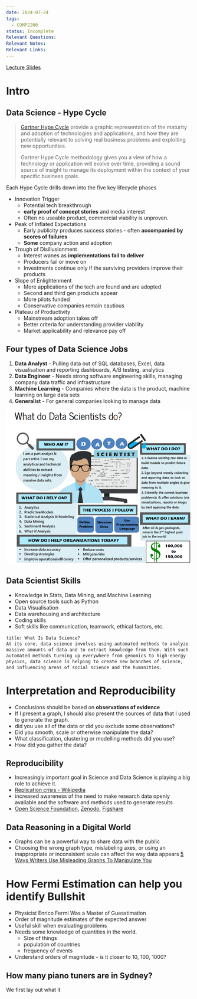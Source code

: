 ```yaml
---
date: 2024-07-24
tags:
  - COMP2200
status: Incomplete
Relevant Questions: 
Relevant Notes: 
Relevant Links:
---
```


[Lecture Slides](Attachments/Lecture%20Week%201%20(2024-S2).slides.html)

# Intro

## Data Science - Hype Cycle
> [Gartner Hype Cycle](https://www.gartner.com/en/research/methodologies/gartner-hype-cycle) provide a graphic representation of the maturity and adoption of technologies and applications, and how they are potentially relevant to solving real business problems and exploiting new opportunities.
> 
> Gartner Hype Cycle methodology gives you a view of how a technology or application will evolve over time, providing a sound source of insight to manage its deployment within the context of your specific business goals.

Each Hype Cycle drills down into the five key lifecycle phases
- Innovation Trigger
	- Potential tech breakthrough 
	- **early proof of concept stories** and media interest
	- Often no useable product, commercial viability is unproven.
- Peak of Inflated Expectations
	- Early publicity produces success stories - often **accompanied by scores of failures**
	- **Some** company action and adoption
- Trough of Disillusionment
	- Interest wanes as **implementations fail to deliver**
	- Producers fail or move on
	- Investments continue only if the surviving providers improve their products
- Slope of Enlightenment
	- More applications of the tech are found and are adopted
	- Second and third gen products appear
	- More pilots funded
	- Conservative companies remain cautious
- Plateau of Productivity
	- Mainstream adoption takes off
	- Better criteria for understanding provider viability
	- Market applicability and relevance pay off


## Four types of Data Science Jobs
1. **Data Analyst** - Pulling data out of SQL databases, Excel, data visualisation and reporting dashboards, A/B testing, analytics
2. **Data Engineer** - Needs strong software engineering skills, managing company data traffic and infrastructure
3. **Machine Learning** - Companies where the data is the product, machine learning on large data sets
4. **Generalist** - For general companies looking to manage data


![](Attachments/Pasted%20image%2020240724194520.png)


## Data Scientist Skills
- Knowledge in Stats, Data Mining, and Machine Learning
- Open source tools such as Python
- Data Visualisation
- Data warehousing and architecture
- Coding skills
- Soft skills like communication, teamwork, ethical factors, etc.

```ad-note
title: What Is Data Science?
At its core, data science involves using automated methods to analyze massive amounts of data and to extract knowledge from them. With such automated methods turning up everywhere from genomics to high-energy physics, data science is helping to create new branches of science, and influencing areas of social science and the humanities.

```


# Interpretation and Reproducibility
- Conclusions should be based on **observations of evidence**
- If I present a graph, I should also present the sources of data that I used to generate the graph.
- did you use all of the data or did you exclude some observations?
- Did you smooth, scale or otherwise manipulate the data?
- What classification, clustering or modelling methods did you use?
- How did you gather the data?

## Reproducibility
- Increasingly important goal in Science and Data Science is playing a big role to achieve it.
- [Replication crisis - Wikipedia](https://en.wikipedia.org/wiki/Replication_crisis)
- increased awareness of the need to make research data openly available and the software and methods used to generate results
- [Open Science Foundation](https://osf.io), [Zenodo](https://zenodo.org), [Figshare](https://figshare.com)

## Data Reasoning in a Digital World
- Graphs can be a powerful way to share data with the public
- Choosing the wrong graph type, mislabeling axes, or using an inappropriate or inconsistent scale can affect the way data appears
[5 Ways Writers Use Misleading Graphs To Manipulate You](https://venngage.com/blog/misleading-graphs/)

# How Fermi Estimation can help you identify Bullshit
- Physicist Enrico Fermi Was a Master of Guesstimation
- Order of magnitude estimates of the expected answer
- Useful skill when evaluating problems
- Needs some knowledge of quantities in the world.
	- Size of things
	- population of countries
	- frequency of events
- Understand orders of magnitude - is it closer to 10, 100, 1000?

## How many piano tuners are in Sydney?
We first lay out what it 